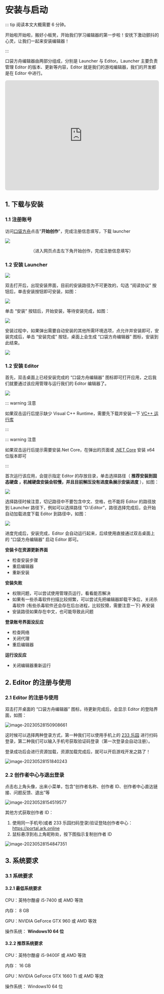 # 安装与启动

::: tip 阅读本文大概需要 6 分钟。

开始啦开始啦，搬好小板凳，开始我们学习编辑器的第一步啦！安抚下激动颤抖的心灵，让我们一起来安装编辑器！

:::

口袋方舟编辑器由两部分组成，分别是 Launcher 与 Editor。Launcher 主要负责管理 Editor 的版本、更新等内容，Editor 就是我们的游戏编辑器，我们的开发都是在 Editor 中进行。

<iframe sandbox="allow-scripts allow-downloads allow-same-origin allow-popups allow-presentation allow-forms" frameborder="0" draggable="false" allowfullscreen="" allow="encrypted-media;" referrerpolicy="" aha-samesite="" class="iframe-loaded" src=" https://player.bilibili.com/player.html?bvid=BV18P4y1z7gu&vd_source=c94089b4804c1edb7b67c4629d433f6b&autoplay=0" style="border-radius: 7px; width: 100%; height: 360px;"></iframe>

## 1. 下载与安装

### 1.1 注册账号
访问[口袋方舟](https://creator.ark.online/)点击"**开始创作**"，完成注册信息填写，下载 launcher

![](https://cdn.233xyx.com/athena/online/7c8dfdb553ee48659c72e6a750038419_13136921.webp)
<p align="center"> （进入网页点击左下角开始创作，完成注册信息填写） </p>


### 1.2 安装 Launcher

![](https://arkimg.ark.online/learn_1_1_downloadOver.webp)

双击打开后，出现安装界面，目前的安装路径为不可更改的，勾选 “阅读协议” 按钮后，单击安装按钮即可安装，如图：

![](https://wstatic-a1.233leyuan.com/productdocs/static/boxcnKL912raNmbx79FpTwNnbeM.png)

单击 “安装” 按钮后，开始安装，等待安装完成，如图：

![](https://wstatic-a1.233leyuan.com/productdocs/static/boxcnhqpkDdbJKEKGRSNU3KTrad.png)

安装过程中，如果弹出需要自动安装的其他所需环境选项，点允许并安装即可，安装完成后，单击 “安装完成” 按钮，桌面上会生成 “口袋方舟编辑器” 图标，安装到此结束。

![](https://wstatic-a1.233leyuan.com/productdocs/static/boxcn4JK4iqDxikVLmst5PMGSnO.png)

### 1.2 安装 Editor

首先，双击桌面上已经安装完成的 “口袋方舟编辑器” 图标即可打开应用，之后我们就要通过该应用管理与运行我们的 Editor 编辑器了。

![](https://wstatic-a1.233leyuan.com/productdocs/static/boxcnzKtl8MvwTRJdcM5qSq0P2e.png)

::: warning 注意

如果双击运行后提示缺少 Visual C++ Runtime，需要先下载并安装一下 [VC++ 运行库](http://www.winwin7.com/soft/15951.html)

:::

::: warning 注意

如果双击运行后提示需要安装.Net Core，在弹出的页面或 [.NET Core](https://dotnet.microsoft.com/zh-cn/download/dotnet/3.1) 安装 x64 位版本即可

:::

首次运行该应用，会提示指定 Editor 的存放目录，单击选择路径（<strong> 推荐安装到固态硬盘 </strong><strong>，机械硬盘安装会较慢，并且目前解压没有进度条展示安装进度 </strong>），如图：

![](https://wstatic-a1.233leyuan.com/productdocs/static/boxcnByNqfJCCpSQ6y1WsREZk2d.png)

选择路径时候注意，切记路径中不要包含中文、空格，也不能将 Editor 的路径放到 Launcher 路径下，例如可以选择路径 “D:\Editor”，路径选择完成后，会开始自动加载进度下载 Editor 到路径中，如图：

![](https://wstatic-a1.233leyuan.com/productdocs/static/boxcnOal7UqsyI3Rk1bvOMaYlqd.png)

进度完成后，安装完成，Editor 会自动运行起来，后续使用直接通过双击桌面上的 “口袋方舟编辑器” 启动 Editor 即可。

**安装卡在资源更新界面**

- 检查安装步骤
- 重启编辑器
- 重新安装

**安装失败**

- 权限问题，可以尝试使用管理员运行，看看能否解决
- 如果有一些杀毒软件扫描比较频繁，可以尝试先把编辑器卸载干净后，关闭杀毒软件 (有些杀毒软件还会存在后台进程，比较狡猾，需要注意一下) 再安装
- 安装路径如果存在中文，也可能导致此问题

**登录账号界面没反应**

- 检查网络
- 关闭代理
- 重启编辑器

**运行没反应**

- 关闭编辑器重新运行

## 2. Editor 的注册与使用

### 2.1 Editor 的注册与使用

双击打开桌面的 “口袋方舟编辑器” 图标，待更新完成后，会显示 Editor 的登陆界面，如图：

![image-20230528150908661](https://arkimg.ark.online/image-20230528150908661.webp)

这时候可以选择两种登录方式，第一种我们可以使用手机上的 [233 乐园](https://www.233leyuan.com/) 进行扫码登录，第二种我们可以输入手机号获取验证码登录（第一次登录会自动注册）。

登录成功后会进行资源加载，资源加载完成后，就可以开启游戏开发之路了！

![image-20230528151840243](https://arkimg.ark.online/image-20230528151840243.webp)

### 2.2 创作者中心与退出登录

点击右上角头像，出来小菜单，包含“创作者名称、创作者 ID、创作者中心直达链接、问题反馈、退出”等

![image-20230528154519577](https://arkimg.ark.online/image-20230528154519577.webp)

其他方式获取创作者 ID：

1. 使用同一手机号(或者 233 乐园扫码登录)验证登陆创作者中心：https://portal.ark.online
2. 鼠标悬浮到右上角昵称处，按下图指示复制创作者 ID

![image-20230528154847351](https://arkimg.ark.online/image-20230528154847351.webp)

## 3. 系统要求

### 3.1 系统要求

#### 3.2.1 最低系统要求

CPU：英特尔酷睿 i5-7400 或 AMD 等效

内存： 8 GB

GPU：NVIDIA GeForce GTX 960 或 AMD 等效

操作系统： **Windows10 64 位**

#### 3.2.2 推荐系统要求

CPU：英特尔酷睿 i5-9400F 或 AMD 等效

内存： 16 GB

GPU：NVIDIA GeForce GTX 1660 Ti  或 AMD 等效

操作系统： Windows10 64 位

